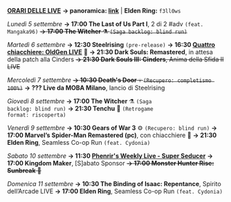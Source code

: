<b><u>ORARI DELLE LIVE</u></b>
<b>→ panoramica: <a href="https://trello.com/b/iKwdSGf3/sabaku">link</a></b> | <b>Elden Ring:</b> <code>f3ll0ws</code>

<i>Lunedì 5 settembre</i>
<b>→ 17:00 The Last of Us Part I</b>, 2 di 2 #adv <code>(feat. Mangaka96)</code>
<s><b>→ 17:00 The Witcher</b> ⚗️ <code>(Saga backlog: blind run)</code></s>

<i>Martedì 6 settembre</i>
<b>→ 12:30 Steelrising</b> <code>(pre-release)</code>
<b>→ 16:30 <a href="https://www.twitch.tv/oldgenproject">Quattro chiacchiere: OldGen LIVE</a></b> 💬
<b>→ 21:30 Dark Souls: Remastered</b>, in attesa della patch alla Cinders
<s><b>→ 21:30 Dark Souls III: Cinders</b>, Anima della Sfida II LIVE</s>

<i>Mercoledì 7 settembre</i>
<s><b>→ 10:30 Death's Door</b> 💀 <code>(Recupero: completismo 100%)</code></s>
<b>→ ??? Live da MOBA Milano</b>, lancio di Steelrising

<i>Giovedì 8 settembre</i>
<b>→ 17:00 The Witcher</b> ⚗️ <code>(Saga backlog: blind run)</code>
<b>→ 21:30 Tenchu</b> 🥷 <code>(Retrogame format: riscoperta)</code>

<i>Venerdì 9 settembre</i>
<b>→ 10:30 Gears of War 3</b> ⚙️ <code>(Recupero: blind run)</code>
<b>→ 17:00 Marvel’s Spider-Man Remastered (pc)</b>, con chiacchiere 🎤
<b>→ 21:30 Elden Ring</b>, Seamless Co-op Run <code>(feat. Cydonia)</code>

<i>Sabato 10 settembre</i>
<b>→ 11:30 <a href="https://www.twitch.tv/phenrir_mailoki">Phenrir's Weekly Live - Super Seducer</a></b>
<b>→ 17:00 Kingdom Maker</b>, [S]abato Sponsor
<s><b>→ 17:00 Monster Hunter Rise: Sunbreak</b> 👹</s>

<i>Domenica 11 settembre</i>
<b>→ 10:30 The Binding of Isaac: Repentance</b>, Spirito dell’Arcade LIVE
<b>→ 17:00 Elden Ring</b>, Seamless Co-op Run <code>(feat. Cydonia)</code>
